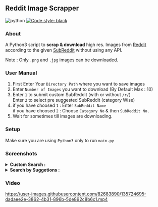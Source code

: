 ## Reddit Image Scrapper

![python](https://img.shields.io/badge/language-Python-orange?style=for-the-badge)
[![Code style: black](https://img.shields.io/badge/code%20style-black-000000.svg?style=plasitc)](https://github.com/psf/black)

### About
A Python3 script to <b>scrap & download</b> high res. Images from [Reddit](https://www.reddit.com/) <br>according to the given [SubReddit](https://www.reddit.com/r/ListOfSubreddits/wiki/listofsubreddits/#wiki_images) without using any API.

Note : Only `.png` and `.jpg` images can be downloaded.

### User Manual
1. First Enter Your `Directory Path` where you want to save images
2. Enter `Number of Images` you want to download (By Default Max : 10)
3. Enter `1` to submit custom SubReddit (with or without `/r/`)<br>Enter `2` to select pre suggested SubReddit (category Wise)
4. if you have choosed `1` : Enter `SubReddit Name`<br> if you have choosed `2` : Choose `Category No` & then `SubReddit No.`
5. Wait for sometimes till images are downloading.

### Setup
Make sure you are using `Python3` only to run `main.py`

### Screenshots
<details><summary><b>Custom Search : </b></summary>
<img width="1152" alt="1" src="https://user-images.githubusercontent.com/82683890/135724398-0b8a262a-cacc-4c44-af65-f9717a77ec55.png">
</details>
<details><summary><b>Search by Suggetions : </b></summary>
<img width="800" alt="2" src="https://user-images.githubusercontent.com/82683890/135724403-4e088d78-2827-4a62-9913-ba4c21c6a3d1.png">
</details>

### Video
https://user-images.githubusercontent.com/82683890/135724695-dadaee2e-3862-4b31-896b-5de892c8b6c1.mp4

